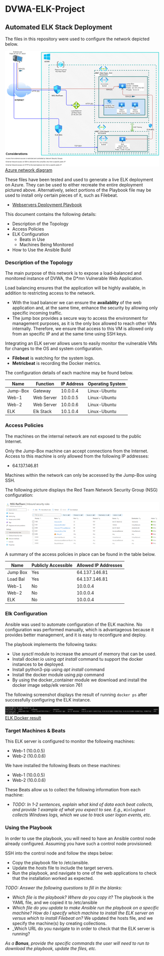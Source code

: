 # DVWA-ELK-Project

## Automated ELK Stack Deployment

The files in this repository were used to configure the network depicted below.

![Azure network diagram](Images/Azure_Architecture.png)
[Azure network diagram](Images/Azure_Architecture.png)

These files have been tested and used to generate a live ELK deployment on Azure. They can be used to either recreate the entire deployment pictured above. Alternatively, select portions of the Playbook file may be used to install only certain pieces of it, such as Filebeat.

  - [Webservers Deployment Playbook](Playbooks/Webservers_Deployment.yml)

This document contains the following details:
- Description of the Topology
- Access Policies
- ELK Configuration
  - Beats in Use
  - Machines Being Monitored
- How to Use the Ansible Build


### Description of the Topology

The main purpose of this network is to expose a load-balanced and monitored instance of DVWA, the D*mn Vulnerable Web Application.

Load balancing ensures that the application will be highly available, in addition to restricting access to the network.
- With the load balancer we can ensure the **availablity** of the web application and, at the same time, enhance the security by allowing only specific incoming traffic.
- The jump box provides a secure way to access the environment for management purposes, as it is the only box allowed to reach other VMs internally. Therefore, we ensure that access to this VM is allowed only from an specific IP and at the same time using SSH keys.

Integrating an ELK server allows users to easily monitor the vulnerable VMs for changes to the OS and system configuration.
- **Filebeat** is watching for the system logs.
- **Metricbeat** is recording the Docker metrics.

The configuration details of each machine may be found below.

| Name     | Function | IP Address | Operating System |
|----------|----------|------------|------------------|
| Jump-Box | Gateway  | 10.0.0.4   | Linux-Ubuntu     |
| Web-1    |Web Server| 10.0.0.5   | Linux-Ubuntu     |
| Web-2    |Web Server| 10.0.0.6   | Linux-Ubuntu     |
| ELK      |Elk Stack | 10.1.0.4   | Linux-Ubuntu     |

### Access Policies

The machines on the internal network are not exposed to the public Internet. 

Only the Jump-Box machine can accept connections from the Internet. Access to this machine is only allowed from the following IP addresses:
- 64.137.146.81

Machines within the network can only be accessed by the Jump-Box using SSH.

The following picture displays the Red Team Network Security Group (NSG) configuration:

![Red Team NSG](Images/NSG-RedTeam.png)

A summary of the access policies in place can be found in the table below.

| Name     | Publicly Accessible | Allowed IP Addresses |
|----------|---------------------|----------------------|
| Jump Box | Yes                 | 64.137.146.81        |
| Load Bal | Yes                 | 64.137.146.81        |
| Web-1    | No                  | 10.0.0.4             |
| Web-2    | No                  | 10.0.0.4             |
| ELK      | No                  | 10.0.0.4             |

### Elk Configuration

Ansible was used to automate configuration of the ELK machine. No configuration was performed manually, which is advantageous because it provides better management, and it is easy to reconfigure and deploy.

The playbook implements the following tasks:
- Use _sysctl_ module to increase the amount of memory that can be used.
- Install docker.io using _apt install_ command tu support the docker instances to be deployed.
- Install python3-pip using _apt install_ command
- Install the docker module using _pip_ command
- By using the docker_container module we download and install the docker image sebp/elk version 761

The following screenshot displays the result of running `docker ps` after successfully configuring the ELK instance.

![ELK Docker](Images/ELK_docker.png)
[ELK Docker result](Images/ELK_docker.png)

### Target Machines & Beats
This ELK server is configured to monitor the following machines:
- Web-1 (10.0.0.5)
- Web-2 (10.0.0.6)

We have installed the following Beats on these machines:
- Web-1 (10.0.0.5)
- Web-2 (10.0.0.6)

These Beats allow us to collect the following information from each machine:
- _TODO: In 1-2 sentences, explain what kind of data each beat collects, and provide 1 example of what you expect to see. E.g., `Winlogbeat` collects Windows logs, which we use to track user logon events, etc._

### Using the Playbook
In order to use the playbook, you will need to have an Ansible control node already configured. Assuming you have such a control node provisioned: 

SSH into the control node and follow the steps below:
- Copy the playbook file to /etc/ansible.
- Update the _hosts_ file to include the target servers.
- Run the playbook, and navigate to one of the web applications to check that the installation worked as expected.

_TODO: Answer the following questions to fill in the blanks:_
- _Which file is the playbook? Where do you copy it?_
   The playbook is the YAML file, and we copied it to /etc/ansible
- _Which file do you update to make Ansible run the playbook on a specific machine? How do I specify which machine to install the ELK server on versus which to install Filebeat on?_
   We updated the hosts file, and we specify the machine(s) by creating collections.
- _Which URL do you navigate to in order to check that the ELK server is running?
   

_As a **Bonus**, provide the specific commands the user will need to run to download the playbook, update the files, etc._
